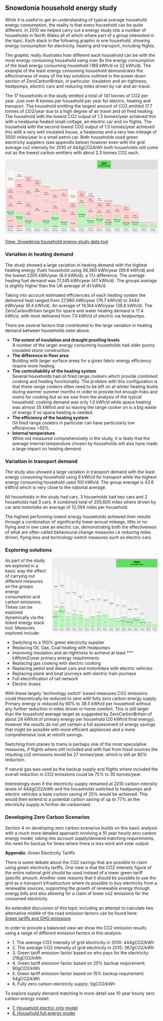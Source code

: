 ## Snowdonia household energy study

While it is useful to get an understanding of typical average household energy consumption, the reality is that every household can be quite different. In 2010 we helped carry out a energy study into a number of households in North Wales all of which where part of a group interested in the topic. Each stack in the following graphic is one household, showing energy consumption for electricity, heating and transport, including flights.

The graphic really illustrates how different each household can be with the most energy consuming household using over 8x the energy consumption of the least energy consuming household (189 kWh/d vs 22 kWh/d). The example of the least energy consuming household demonstrates the effectiveness of many of the key solutions outlined in the power down section of ZeroCarbonBritain, in particular: insulation and air-tightness, heatpumps, electric cars and reducing miles driven by car and air-travel.

The 17 households in the study emitted a total of 141 tonnes of CO2 per year. Just over 8 tonnes per household per year for electric, heating and transport. The household emitting the largest amount of CO2 emitted 17.7 tonnes of CO2/year due to a high degree of air travel and oil fired heating. The household with the lowest CO2 output of 1.3 tonnes/year achieved this with a heatpump heated small cottage, an electric car and no flights. The household with the second lowest CO2 output of 1.5 tonnes/year achieved this with a very well insulated house, a heatpump and a very low mileage of 3500 miles/year in a small petrol car. Both households used green electricity suppliers (see appendix below) however even with the grid average co2 intensity for 2010 of 444gCO2/kWh both households still come out as the lowest carbon emitters with about 2.3 tonnes CO2 each.

![0present.png](images/0present.png)

[View: Snowdonia household energy study data tool](snowdonia-energy-study-data.html)

### Variation in heating demand

The study showed a large variation in heating demand with the highest heating energy (fuel) household using 36,360 kWh/year (99.6 kWh/d) and the lowest 2205 kWh/year (6.0 kWh/d), a 17x difference. The average heating fuel demand was 17,245 kWh/year (47 kWh/d). The groups average is slightly higher than the UK average of 41 kWh/d.

Taking into account estimated efficiencies of each heating system the delivered heat ranged from 27,980 kWh/year (76.7 kWh/d) to 3444 kWh/year (9.4 kWh/d). An average of 14,164 kWh/year (38.8 kWh/d). The ZeroCarbonBritain target for space and water heating demand is 17.4 kWh/d, with most delivered from 7.0 kWh/d of electric via heatpumps.

There are several factors that contributed to the large variation in heating demand between households seen above.

- **The extent of insulation and draught proofing levels**<br>A number of the larger energy consuming households had older poorly insulated stone construction.
- **The difference in floor area**<br>Building with larger surface areas for a given fabric energy efficiency require more heating.
- **The controllability of the heating system**<br>Several households had oil fired range cookers which provide combined cooking and heating functionality. The problem with this configuration is that these range cookers often need to be left on at winter heating levels during warmer summer months in order to provide hot enough hobs and ovens for cooking but as we saw from the analysis of the typical household: cooking demand was only 1.0 kWh/d while space heating was almost 35 kWh/d and so leaving the range cooker on is a big waste of energy if no space heating is needed.
- **The efficiency of the heating system**<br>Oil fired range cookers in particular can have particularly low efficiencies ~55%.
- **Internal temperature**<br>While not measured comprehensively in the study, it is likely that the average internal temperature chosen by households will also have made a large impact on heating demand.

### Variation in transport demand

The study also showed a large variation in transport demand with the least energy consuming household using 9 kWh/d for transport while the highest energy consuming household used 100 kWh/d. The group average is 43.6 kWh/d which is very close to the national average.

All households in the study had cars, 3 households had two cars and 2 households had 3 cars. A combined total of 205,600 miles where driven by car and motorbike an average of 12,094 miles per household.

The highest performing lowest energy households achieved their results through a combination of significantly lower annual mileage, little or no flying and in one case an electric car, demonstrating both the effectiveness of what are often called behavioural change measures i.e reducing miles driven, flying less and technology switch measures such as electric cars.

### Exploring solutions

<img src="images/allmeasures.png" style="max-width:350px; float:right; padding-left:20px">

As part of the study we explored in a basic way the effect of carrying out different measures on the groups energy consumption and carbon emissions. These can be explored dynamically via the linked energy stack tool. Measures explored include:

- Switching to a 100% green electricity supplier
- Replacing Oil, Gas, Coal heating with heatpumps
- Improving insulation and air-tightness to achieve at least *** kWh/m2/year primary energy requirements
- Replacing gas cooking with electric cooking
- Replacing petrol and diesel cars and motorbikes with electric vehicles
- Replacing plane and boat journeys with electric train journeys
- Full electrification of rail network
- Electric buses

With these largely 'technology switch' based measures CO2 emissions could theoretically be reduced to zero with fully zero carbon energy supply. Primary energy is reduced by 60% to 38.5 kWh/d per household without any further reduction in miles driven or home comfort. This is still larger than the household average target as suggested by ZeroCarbonBritain of about 24 kWh/d of primary energy per household (20 kWh/d final energy), however the results do not yet contain a full assessment of energy savings that might be possible with more efficient appliances and a more comprehensive look at retrofit savings.

Switching from planes to trains is perhaps one of the most speculative measures, if flights where still included and with fuel from fossil sources the resulting co2 emissions would be 27 tonnes/year, which is still an 80% reduction.

If natural gas was used as the backup supply and flights where included the overall reduction in CO2 emissions could be 75% to 35 tonnes/year.

Interestingly even if the electricity supply remained at 2010 carbon intensity levels of 444gCO2/kWh and the households switched to heatpumps and electric vehicles a base carbon saving of 25% would be achieved. This would then extend to a potential carbon saving of up to 77% as the electricity supply is further de-carbonised.

### Developing Zero Carbon Scenarios

Section 4 on developing zero carbon scenarios builds on this basic analysis with a much more detailed approach involving a 10 year hourly zero carbon energy model, taking into account supply/demand matching requirements, the need for backup for times where there is less wind and solar output. 

<div style="clear:both"></div>

<div class="appendix-section">
<div class="title"><b>Appendix:</b> Green Electricity Tariffs</div>
<div class="content">

<p>There is some debate about the CO2 savings that are possible to claim using green electricity tariffs. One view is that the CO2 intensity figure of the entire national grid should be used instead of a lower green tariff specific amount. Another view reasons that it should be possible to use the grid as a transport infrastructure where its possible to buy electricity from a renewable sources, supporting the growth of renewable energy through energy bills and also allowing for a claim of lower co2 emissions for the consumed electricity.</p>

<p>An extended discussion of this topic including an attempt to calculate two alternative middle of the road emission factors can be found here:<br><a href="greentariffs">Green tariffs and GHG emissions</a></p>

<p>In order to provide a balanced view we show the CO2 emission results using a range of different emission factors in this analysis:</p>

<ul>
<li>1. The average CO2 intensity of grid electricity in 2010: 444gCO2/kWh</li>
<li>2. The average CO2 intensity of grid electricity in 2015: 367gCO2/kWh</li>
<li>3. Green tariff emission factor based on who pays for the electricity: 218gCO2/kWh</li>
<li>4. Green tariff emission factor based on 25% backup requirement: 90gCO2/kWh</li>
<li>5. Green tariff emission factor based on 15% backup requirement: 54gCO2/kWh</li>
<li>6. Fully zero carbon electricity supply: 0gCO2/kWh</li>
</ul>

<p>To explore supply demand matching in more detail see 10 year hourly zero carbon energy model:</p>

<ul>
<li><a href="../zcem/integrated.html#all">7. Household electric only model</a></li>
<li><a href="../zcem/integrated.html#fullhousehold">8. Household full energy model</a></li>
</ul>

</div>
</div>

